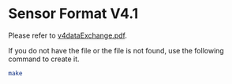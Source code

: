 <!--
waggle_topic=/sensors/v4.1,Data Format v4.1
-->

# Sensor Format V4.1

Please refer to [v4dataExchange.pdf](https://github.com/waggle-sensor/sensors/blob/master/v4.1/documentation/v4dataExchange.pdf).

If you do not have the file or the file is not found, use the following command to create it.

```bash
make
```
